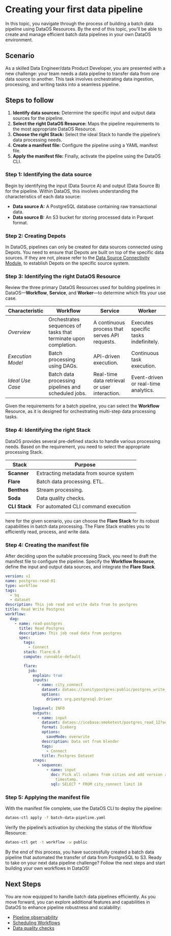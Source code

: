 # Creating your first data pipeline

In this topic, you navigate through the process of building a batch data pipeline using DataOS Resources. By the end of this topic, you'll be able to create and manage efficient batch data pipelines in your own DataOS environment.

## Scenario

As a skilled Data Engineer/data Product Developer, you are presented with a new challenge: your team needs a data pipeline to transfer data from one data source to another. This task involves orchestrating data ingestion, processing, and writing tasks into a seamless pipeline.

## Steps to follow

1. **Identify data sources:** Determine the specific input and output data sources for the pipeline.
2. **Select the right DataOS Resource:** Maps the pipeline requirements to the most appropriate DataOS Resource.
3. **Choose the right Stack:** Select the ideal Stack to handle the pipeline’s data processing needs.
4. **Create a manifest file:** Configure the pipeline using a YAML manifest file.
5. **Apply the manifest file:** Finally, activate the pipeline using the DataOS CLI.


### **Step 1: Identifying the data source**

Begin by identifying the input (Data Source A) and output (Data Source B) for the pipeline. Within DataOS, this involves understanding the characteristics of each data source:

- **Data source A:** A PostgreSQL database containing raw transactional data.
- **Data source B:** An S3 bucket for storing processed data in Parquet format.


### **Step 2: Creating Depots**

In DataOS, pipelines can only be created for data sources connected using Depots. You need to ensure that Depots are built on top of the specific data sources. If they are not, please refer to the [Data Source Connectivity Module](/learn/dp_developer_learn_track/data_source_connectivity/), to establish Depots on the specific source system.

### **Step 3: Identifying the right DataOS Resource**

Review the three primary DataOS Resources used for building pipelines in DataOS—**Workflow**, **Service**, and **Worker**—to determine which fits your use case.

| **Characteristic** | **Workflow** | **Service** | **Worker** |
| --- | --- | --- | --- |
| *Overview* | Orchestrates sequences of tasks that terminate upon completion. | A continuous process that serves API requests. | Executes specific tasks indefinitely. |
| *Execution Model* | Batch processing using DAGs. | API-driven execution. | Continuous task execution. |
| *Ideal Use Case* | Batch data processing pipelines and scheduled jobs. | Real-time data retrieval or user interaction. | Event-driven or real-time analytics. |

Given the requirements for a batch pipeline, you can select the **Workflow** Resource, as it is designed for orchestrating multi-step data processing tasks.

### **Step 4: Identifying the right Stack**

DataOS provides several pre-defined stacks to handle various processing needs. Based on the requirement, you need to select the appropriate processing Stack.

| **Stack** | **Purpose** |
| --- | --- |
| **Scanner** | Extracting metadata from source system |
| **Flare** | Batch data processing. ETL. |
| **Benthos** | Stream processing. |
| **Soda** | Data quality checks. |
| **CLI Stack** | For automated CLI command execution |
|  |  |

here for the given scenario, you can choose the **Flare Stack** for its robust capabilities in batch data processing. The Flare Stack enables you to efficiently read, process, and write data.


### **Step 4: Creating the manifest file**

After deciding upon the suitable processing Stack, you need to draft the manifest file to configure the pipeline. Specify the **Workflow Resource**, define the input and output data sources, and integrate the **Flare Stack**.

```yaml
version: v1
name: postgres-read-01
type: workflow
tags:
  - bq
  - dataset
description: This job read and write data from to postgres
title: Read Write Postgres
workflow:
  dag:
    - name: read-postgres
      title: Read Postgres
      description: This job read data from postgres
      spec:
        tags:
          - Connect
        stack: flare:6.0
        compute: runnable-default

        flare:
          job:
            explain: true
            inputs:
              - name: city_connect
                dataset: dataos://sanitypostgres:public/postgres_write_12
                options:
                  driver: org.postgresql.Driver

            logLevel: INFO
            outputs:
              - name: input
                dataset: dataos://icebase:smoketest/postgres_read_12?acl=rw
                format: Iceberg
                options:
                  saveMode: overwrite
                description: Data set from blender
                tags:
                  - Connect
                title: Postgres Dataset
            steps:
              - sequence:
                  - name: input
                    doc: Pick all columns from cities and add version as yyyyMMddHHmm formatted
                      timestamp.
                    sql: SELECT * FROM city_connect limit 10 
```


### **Step 5: Applying the manifest file**

With the manifest file complete, use the DataOS CLI to deploy the pipeline:

```bash
dataos-ctl apply -f batch-data-pipeline.yaml
```

Verify the pipeline’s activation by checking the status of the Workflow Resource:

```bash
dataos-ctl get -t workflow -w public
```

By the end of this process, you have successfully created a batch data pipeline that automated the transfer of data from PostgreSQL to S3. Ready to take on your next data pipeline challenge? Follow the next steps and start building your own workflows in DataOS!

## Next Steps

You are now equipped to handle batch data pipelines efficiently. As you move forward, you can explore additional features and capabilities in DataOS to enhance pipeline robustness and scalability:

- [Pipeline observability](/learn/dp_developer_learn_track/build_pipeline/pipeline_observability/)
- [Scheduling Workflows](/learn/dp_developer_learn_track/build_pipeline/scheduling_workflows/)
- [Data quality checks](/learn/dp_developer_learn_track/build_pipeline/dq_checks/)